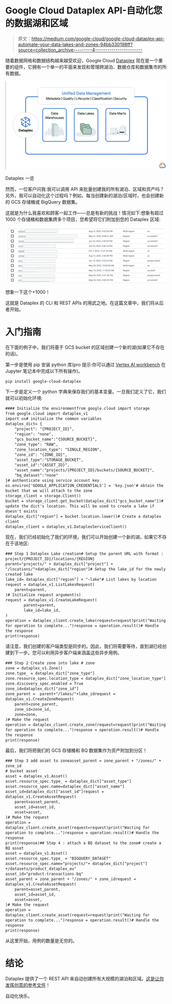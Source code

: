# Google Cloud Dataplex API-自动化您的数据湖和区域

> 原文：<https://medium.com/google-cloud/google-cloud-dataplex-api-automate-your-data-lakes-and-zones-94bb330198ff?source=collection_archive---------4----------------------->

随着数据网格和数据结构越来越受欢迎，Google Cloud [Dataplex](https://cloud.google.com/dataplex) 现在是一个重要的组件，它拥有一个单一的平面来发现和管理跨湖泊、数据仓库和数据集市的所有数据。

![](img/bf7ce7997944b9abdc1ba8125bf94c41.png)

Dataplex 一览

然而，一位客户问我:我可以调用 API 来批量创建我的所有湖泊、区域和资产吗？另外，我可以自动化这个过程吗？例如，每当创建新的湖泊/区域时，也会创建新的 GCS 存储桶或 BigQuery 数据集。

这就是为什么我喜欢和顾客一起工作——总是有新的挑战！情况如下:想象有超过 1000 个存储桶和数据集跨多个项目，您希望将它们附加到您的 Dataplex 区域:

![](img/769b933e11ac211ac930c91a4c9e3ed3.png)

想象一下这个+1000！

这就是 Dataplex 的 CLI 和 REST APIs 的用武之地。在这篇文章中，我们将从后者开始。

# 入门指南

在下面的例子中，我们将基于 GCS bucket 的区域创建一个新的湖(如果它不存在的话)。

第一步是使用 pip 安装 python 库(pro 提示:你可以通过 [Vertex AI workbench](https://cloud.google.com/vertex-ai-workbench) 在 Jupyter 笔记本中完成以下所有操作)。

```
pip install google-cloud-dataplex
```

下一步是定义一个 python 字典来保存我们的基本变量。一旦我们定义了它，我们就可以初始化环境:

```
#### Initialize the environmentfrom google.cloud import storage
from google.cloud import dataplex_v1
import os# initialize the common variables
dataplex_dict= {
    "project": "{PROJECT_ID}", 
    "region": "none",
    "gcs_bucket_name":"{SOURCE_BUCKET}",
    "zone_type": "RAW",
    "zone_location_type": "SINGLE_REGION",
    "zone_id": "{ZONE_ID}",
    "asset_type":"STORAGE_BUCKET",
    "asset_id":"{ASSET_ID}",
    "asset_name":"projects/{PROJECT_ID}/buckets/{SOURCE_BUCKET}",
    "bq_dataset":"none"
}# authenticate using service account key
os.environ['GOOGLE_APPLICATION_CREDENTIALS'] = 'key.json'# obtain the bucket that we will attach to the zone
storage_client = storage.Client()
bucket = storage_client.get_bucket(dataplex_dict["gcs_bucket_name"])# update the dict's location. This will be used to create a lake if doesn't exists
dataplex_dict["region"] = bucket.location.lower()# Create a dataplex client
dataplex_client = dataplex_v1.DataplexServiceClient()
```

现在，我们已经初始化了我们的环境，我们可以开始创建一个新的湖，如果它不存在于该地区:

```
### Step 1 Dataplex Lake creation# Setup the parent URL with format : project/{PROJECT_ID}/locations/{REGION}
parent="projects/" + dataplex_dict["project"] + "/locations/"+dataplex_dict["region"]# Setup the lake_id for the newly created lake
lake_id= dataplex_dict["region"] + "-lake"# List lakes by location
request = dataplex_v1.ListLakesRequest(
    parent=parent,
)# Initialize request argument(s)
request = dataplex_v1.CreateLakeRequest(
        parent=parent,
        lake_id=lake_id,
)
operation = dataplex_client.create_lake(request=request)print("Waiting for operation to complete...")response = operation.result()# Handle the response
print(response)
```

请注意，我们创建的客户端类型是同步的。因此，我们将需要等待，直到湖已经创建到下一步。您可以利用异步客户端来涵盖这些异步用例。

```
### Step 2 Create zone into lake # zone
zone = dataplex_v1.Zone()
zone.type_ = dataplex_dict["zone_type"]
zone.resource_spec.location_type = dataplex_dict["zone_location_type"]
zone.discovery_spec.enabled = True
zone_id=dataplex_dict["zone_id"]
zone_parent =  parent+"/lakes/"+lake_idrequest = dataplex_v1.CreateZoneRequest(
    parent=zone_parent,
    zone_id=zone_id,
    zone=zone,
)# Make the request
operation = dataplex_client.create_zone(request=request)print("Waiting for operation to complete...")response = operation.result()# Handle the response
print(response)
```

最后，我们将把我们的 GCS 存储桶和 BQ 数据集作为资产附加到分区！

```
### Step 3 add asset to zoneasset_parent = zone_parent + "/zones/" + zone_id
# bucket asset
asset = dataplex_v1.Asset()
asset.resource_spec.type_ = dataplex_dict["asset_type"]
asset.resource_spec.name=dataplex_dict["asset_name"]
asset_id=dataplex_dict["asset_id"]request = dataplex_v1.CreateAssetRequest(
    parent=asset_parent,
    asset_id=asset_id,
    asset=asset,
)# Make the request
operation = dataplex_client.create_asset(request=request)print("Waiting for operation to complete...")response = operation.result()# Handle the response
print(response)## Step 4 : attach a BQ dataset to the zone# create a BQ asset
asset = dataplex_v1.Asset()
asset.resource_spec.type_ = "BIGQUERY_DATASET"
asset.resource_spec.name="projects/"+ dataplex_dict["project"] +/datasets/product_dataplex_eu"
asset_id="product-transactions-bq"
asset_parent = zone_parent + "/zones/" + zone_idrequest = dataplex_v1.CreateAssetRequest(
    parent=asset_parent,
    asset_id=asset_id,
    asset=asset,
)# Make the request
operation = dataplex_client.create_asset(request=request)print("Waiting for operation to complete...")response = operation.result()# Handle the response
print(response)
```

从这里开始，用例的数量是无穷的。

# 结论

Dataplex 提供了一个 REST API 来自动创建所有大规模的湖泊和区域。[这是让你发挥创意的参考文件](https://cloud.google.com/python/docs/reference/dataplex/latest)！

自动化快乐。